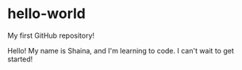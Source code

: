# hello-world
My first GitHub repository!

Hello! My name is Shaina, and I'm learning to code. I can't wait to get started!
